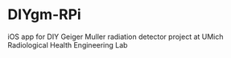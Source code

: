 # DIYgm-RPi

iOS app for DIY Geiger Muller radiation detector project at UMich Radiological Health Engineering Lab
